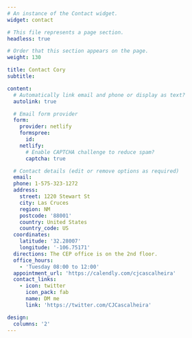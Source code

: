 ```yaml
---
# An instance of the Contact widget.
widget: contact

# This file represents a page section.
headless: true

# Order that this section appears on the page.
weight: 130

title: Contact Cory
subtitle:

content:
  # Automatically link email and phone or display as text?
  autolink: true

  # Email form provider
  form:
    provider: netlify
    formspree:
      id:
    netlify:
      # Enable CAPTCHA challenge to reduce spam?
      captcha: true

  # Contact details (edit or remove options as required)
  email:
  phone: 1-575-323-1272
  address:
    street: 1220 Stewart St
    city: Las Cruces
    region: NM
    postcode: '88001'
    country: United States
    country_code: US
  coordinates:
    latitude: '32.28007'
    longitude: '-106.75171'
  directions: The CEP office is on the 2nd floor.
  office_hours:
    - 'Tuesday 08:00 to 12:00'
  appointment_url: 'https://calendly.com/cjcascalheira'
  contact_links:
    - icon: twitter
      icon_pack: fab
      name: DM me
      link: 'https://twitter.com/CJCascalheira'

design:
  columns: '2'
---
```

